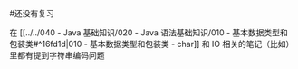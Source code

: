 #还没有复习 

在 [[../../040 - Java 基础知识/020 - Java 语法基础知识/010 - 基本数据类型和包装类#^16fd1d|010 - 基本数据类型和包装类 - char]] 和 IO 相关的笔记（比如）里都有提到字符串编码问题

